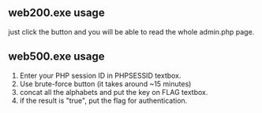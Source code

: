 ## web200.exe usage

just click the button and you will be able to read the whole admin.php page.

## web500.exe usage

1. Enter your PHP session ID in PHPSESSID textbox.
2. Use brute-force button (it takes around ~15 minutes)
3. concat all the alphabets and put the key on FLAG textbox.
4. if the result is "true", put the flag for authentication.